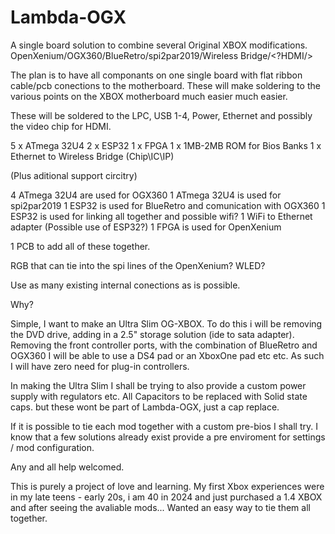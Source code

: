 # Lambda-OGX
A single board solution to combine several Original XBOX modifications. OpenXenium/OGX360/BlueRetro/spi2par2019/Wireless Bridge/<?HDMI/>

The plan is to have all componants on one single board with flat ribbon cable/pcb conections to the motherboard.
These will make soldering to the various points on the XBOX motherboard much easier much easier.

These will be soldered to the LPC, USB 1-4, Power, Ethernet and possibly the video chip for HDMI.

5 x ATmega 32U4 
2 x ESP32
1 x FPGA
1 x 1MB-2MB ROM for Bios Banks
1 x Ethernet to Wireless Bridge (Chip\IC\IP)
<?1 x ADV7511?>
(Plus aditional support circitry)

<?Possible addition of HDMI mod?>

4 ATmega 32U4 are used for OGX360
1 ATmega 32U4 is used for spi2par2019
1 ESP32 is used for BlueRetro and comunication with OGX360
1 ESP32 is used for linking all together and possible wifi?
1 WiFi to Ethernet adapter (Possible use of ESP32?)
1 FPGA is used for OpenXenium
<?1 ADV7511 to take video to HDMI?>

1 PCB to add all of these together. 

RGB that can tie into the spi lines of the OpenXenium? 
WLED? 

Use as many existing internal conections as is possible. 

Why?

Simple, I want to make an Ultra Slim OG-XBOX. To do this i will be removing the DVD drive, adding in a 2.5" storage solution (ide to sata adapter). 
Removing the front controller ports, with the combination of BlueRetro and OGX360 I will be able to use a DS4 pad or an XboxOne pad etc etc. 
As such I will have zero need for plug-in controllers.

In making the Ultra Slim I shall be trying to also provide a custom power supply with regulators etc. 
All Capacitors to be replaced with Solid state caps. but these wont be part of Lambda-OGX, just a cap replace. 

If it is possible to tie each mod together with a custom pre-bios I shall try. 
I know that a few solutions already exist provide a pre enviroment for settings / mod configuration. 

Any and all help welcomed.

This is purely a project of love and learning. 
My first Xbox experiences were in my late teens - early 20s, i am 40 in 2024 and just purchased a 1.4 XBOX and after seeing the avaliable mods...
Wanted an easy way to tie them all together.

